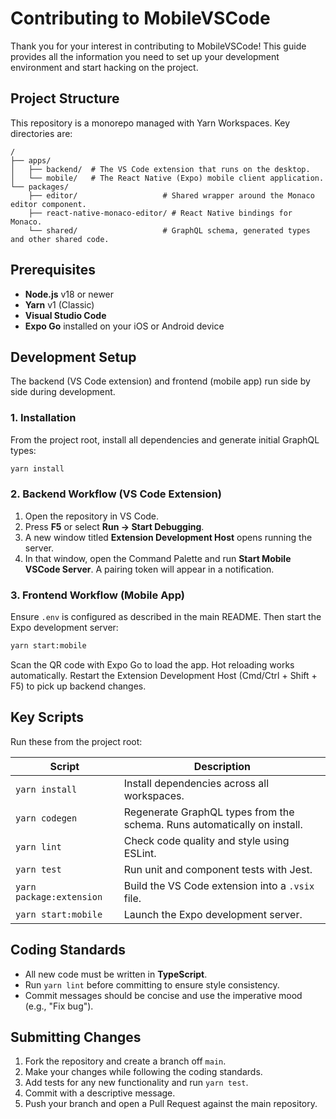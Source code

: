 # Contributing to MobileVSCode

Thank you for your interest in contributing to MobileVSCode! This guide provides all the information you need to set up your development environment and start hacking on the project.

## Project Structure

This repository is a monorepo managed with Yarn Workspaces. Key directories are:

```
/
├── apps/
│   ├── backend/  # The VS Code extension that runs on the desktop.
│   └── mobile/   # The React Native (Expo) mobile client application.
└── packages/
    ├── editor/                   # Shared wrapper around the Monaco editor component.
    ├── react-native-monaco-editor/ # React Native bindings for Monaco.
    └── shared/                   # GraphQL schema, generated types and other shared code.
```

## Prerequisites

- **Node.js** v18 or newer
- **Yarn** v1 (Classic)
- **Visual Studio Code**
- **Expo Go** installed on your iOS or Android device

## Development Setup

The backend (VS Code extension) and frontend (mobile app) run side by side during development.

### 1. Installation

From the project root, install all dependencies and generate initial GraphQL types:

```bash
yarn install
```

### 2. Backend Workflow (VS Code Extension)

1. Open the repository in VS Code.
2. Press **F5** or select **Run → Start Debugging**.
3. A new window titled **Extension Development Host** opens running the server.
4. In that window, open the Command Palette and run **Start Mobile VSCode Server**. A pairing token will appear in a notification.

### 3. Frontend Workflow (Mobile App)

Ensure `.env` is configured as described in the main README. Then start the Expo development server:

```bash
yarn start:mobile
```

Scan the QR code with Expo Go to load the app. Hot reloading works automatically. Restart the Extension Development Host (Cmd/Ctrl + Shift + F5) to pick up backend changes.

## Key Scripts

Run these from the project root:

| Script              | Description                                                            |
|---------------------|------------------------------------------------------------------------|
| `yarn install`      | Install dependencies across all workspaces.                             |
| `yarn codegen`      | Regenerate GraphQL types from the schema. Runs automatically on install.|
| `yarn lint`         | Check code quality and style using ESLint.                              |
| `yarn test`         | Run unit and component tests with Jest.                                 |
| `yarn package:extension` | Build the VS Code extension into a `.vsix` file.                 |
| `yarn start:mobile` | Launch the Expo development server.                                     |

## Coding Standards

- All new code must be written in **TypeScript**.
- Run `yarn lint` before committing to ensure style consistency.
- Commit messages should be concise and use the imperative mood (e.g., "Fix bug").

## Submitting Changes

1. Fork the repository and create a branch off `main`.
2. Make your changes while following the coding standards.
3. Add tests for any new functionality and run `yarn test`.
4. Commit with a descriptive message.
5. Push your branch and open a Pull Request against the main repository.
